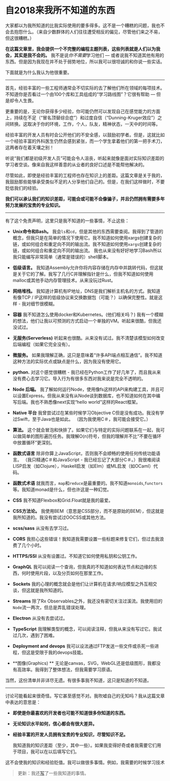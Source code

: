 # 自2018来我所不知道的东西

大家都以为我所知道的比我实际使用的要多得多。这不是一个糟糕的问题，我也不会去抱怨什么。（来自少数群体的人们往往遭受相反的偏见，尽管他们来之不易，但这很糟糕。）

**在这篇文章里，我会提供一个不完整的编程主题列表，这些列表就是人们以为我会，其实是我不会的。** 我不是说*你不需要*学习他们 — 或者说我不知道其他有用的东西。但是因为我现在并不处于弱势地位，所以我可以很坦诚的和你说一些实话。

下面就是为什么我认为他很重要。

------

首先，经验丰富的一些工程师通常会不切实际的去了解他们所在领域的每项技术。不知道你是否看过一个由100个库和工具组成的“学习路线图”？它很有帮助 — 但是却令人生畏。

更重要的是，无论你获得多少经验，你可能仍然可以发现自己在感觉能力的方面上，持续在不足（“冒名顶替综合症”）和过度自信（“Dunning-Kruger效应”）之间转换。这取决于你的环境，工作，个人，队友，精神状态，一天中的时间等。

经验丰富的开发人员有时会公开他们的不安全感，以鼓励初学者。但是，这就比如一个经验丰富的外科医生仍然会感到紧张，而一个学生拿着他们的第一把手术刀，这两者存在着天壤之别！

听说“我们都是初级开发人员”可能会令人沮丧，听起来就像是面对实际知识差距的学习者空谈。像来自我这样善意的从业者的良好口述是不能帮他解决的。

尽管如此，即使是经验丰富的工程师也存在知识上的差距。这篇文章是关于我的，我鼓励那些能够承受类似不足的人分享他们自己的。但是，在我们这样做时，不要贬低我们的经验。

**我们可以承认我们的知识差距，可能会或可能不会像骗子，并且仍然拥有需要多年努力发展的宝贵的专业知识。**

------

有了这个免责声明，这里只是我不知道的一些事情，不止这些：

- **Unix命令和Bash。** 我会`ls`和`cd`，但是其他的东西需要查阅。我得到了管道的概念，但我只是在简单的情况下使用它。我不知道如何使用xargs创建复杂的链，或如何组合和重定向不同的输出流。我不知道如何使用`xargs`创建复杂的链，或如何组合和重定向不同的输出流。 我也从来没有好好地学习Bash所以我只能编写非常简单（通常是错误的）shell脚本。
- **低级语言。** 我知道Assembly允许你将内容存储在内存中并跳转代码，但这就是关于它的了解。我写了几行C并理解指针是什么，但我不知道如何使用malloc或其他手动内存管理技术。从来没玩过Rust。
- **网络堆栈。** 我知道计算机有IP地址，DNS是我们解析主机名的方式。我知道有像TCP / IP这样的低级协议来交换数据包（可能？）以确保完整性。就是这样 - 我对细节很模糊。
- **容器** 我不知道怎么使用docker和Kubernetes。(他们相关吗？)  我有一个模糊的想法，他们让我以可预测的方式启动一个单独的VM。听起来很酷，但我还没试过。

- **无服务(Serverless)** 听起来也很酷。从来没有试过。我不清楚该模型如何改变后端编程（如果它完全没有）。
- **微服务。** 如果我理解正确，这只是意味着“许多API端点相互通信”。我不知道这种方法的实际优点或缺点是什么，因为我没有使用它。
- **python.** 对这个感觉很糟糕 - 我已经在Python工作了好几年了，而且我从来没有费心去学习它。导入行为有很多东西对我来说是完全不透明的。
- **Node 后端。** 我了解如何运行Node，使用像fs这样的API来构建工具，并且可以设置Express。但我从来没有从Node谈到数据库，也不知道如何在其中编写后端。我也不熟悉像next实现“hello world”这样的React框架。
- **Native 平台** 我曾尝试过在某些时候学习Objective C但是没有成功。我没有学过Swift，至于Java也是如此。 （因为我使用C＃，我可能会接受它。）
- **算法。** 这个就会冒泡和快排了。如果它们与特定的实际问题联系在一起，我可以做简单的图形遍历任务。我理解O(n)符号，但我的理解并不比“不要在循环中放置循环”更深刻。
- **函数式语言** 除非你算上JavaScript，否则我不会顺畅的使用任何传统功能语言。 （我只精通C＃和JavaScript - 我已经忘记了大部分C＃。）我很难阅读LISP启发（如Clojure），Haskell启发（如Elm）或ML启发（如OCaml）代码。
- **函数式术语** 就我而言，`map`和`reduce`是最重要的。我不知道`monoids`,`functors`等。我知道monad是什么，但也许这是一种幻觉。
- **CSS** 我不知道Flexbox和Grid.Float就是我的最爱。
- **CSS方法论。** 我使用BEM（意思是CSS部分，而不是原始的BEM），但这就是我所知道的。我没有尝试过OOCSS或其他方法。
- **scss/sass** 从没有去学习过。
- **CORS** 我担心这些错误！我知道我需要设置一些标题来修复它们，但过去我浪费了几个小时。
- **HTTPS/SSl** 从没有设置过。不知道它如何使用私钥和公钥工作。
- **GraphQL** 我可以阅读一个查询，但我真的不知道如何表达节点和边缘的东西，何时使用片段，以及分页如何在那里工作。
- **Sockets** 我的心理的概念就会是他们让计算机在请求/响应模型之外互相交谈，但这就是我所知道的。
- **Streams** 除了Rx Observables之外，我还没有密切关注过溪流。我使用旧的`Node`流一两次，但总是弄乱错误处理。
- **Electron** 从没有去尝试过。
- **TypeScript** 我理解类型的概念，可以阅读注释，但我从来没有写过它。我试过几次，遇到了困难。
- **Deployment and devops** 我可以设法通过FTP发送一些文件或杀死一些进程，但这是受限于我的devops技能。
- **图像(Graphics) ** 无论是canvas，SVG，WebGL还是低级图形，我都没有高效率。我得到了整体想法，但我需要学习原语。

当然，这份清单并非详尽无遗。有很多事我不知道，这只是知道的不知道。

------

讨论可能看起来很奇怪。写它甚至感觉不对。我吹嘘自己的无知吗？我从这篇文章中表达的意思是：

- **即使是你最喜欢的开发者也可能不知道很多你知道的东西。**

- **无论知识水平如何，信心都会有很大差异。**

- **经验丰富的开发人员拥有宝贵的专业知识，尽管知识不足。**

  我知道我的知识差距（至少，其中一些）。如果我变得好奇或者我需要它们用于项目，我可以在以后填写它们。

这不会使我的知识和经验贬值。我可以做很多事情。例如，我需要的时候学习技术

> 更新：我还[写](https://overreacted.io/the-elements-of-ui-engineering/)了一些我知道的事情。
